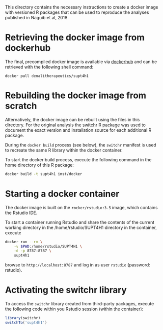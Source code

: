 This directory contains the necessary instructions to create a docker image
with versioned R packages that can be used to reproduce the analyses published
in Naguib et al, 2018.

# Retrieving the docker image from dockerhub

The final, precompiled docker image is available via
[dockerhub](https://hub.docker.com/)
and can be retrieved with the following shell command:

```
docker pull denalitherapeutics/supt4h1
```

# Rebuilding the docker image from scratch

Alternatively, the docker image can be rebuilt using the files in this
directory. For the original analysis the
[switchr](https://cran.r-project.org/web/packages/switchr/index.html)
R package was used to document the exact version and installation source
for each additional R package.

During the `docker build` process (see below), the `switchr` manifest is
used to recreate the same R library within the docker container.

To start the docker build process, execute the following command in the home
directory of this R package:

```bash
docker build -t supt4h1 inst/docker
```

# Starting a docker container

The docker image is built on the `rocker/rstudio:3.5` image, which contains
the Rstudio IDE.

To start a container running Rstudio and share the contents of the current
working directory in the /home/rstudio/SUPT4H1 directory in the container,
execute

```bash
docker run --rm \
    -v $PWD:/home/rstudio/SUPT4H1 \
    -d -p 8787:8787 \
    supt4h1
```

browse to `http://localhost:8787` and log in as user `rstudio` (password:
rstudio).

# Activating the switchr library

To access the `switchr` library created from third-party packages, execute
the following code within you Rstudio session (within the container):

```r
library(switchr)
switchTo('supt4h1')
```
